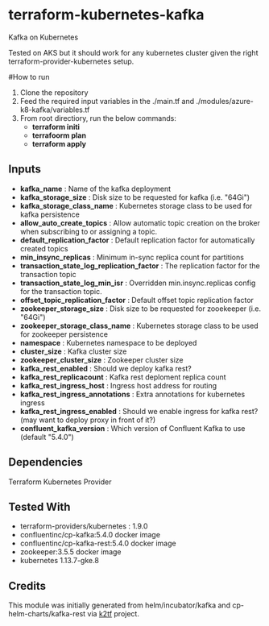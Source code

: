 
# terraform-kubernetes-kafka
Kafka on Kubernetes

Tested on AKS but it should work for any kubernetes cluster given the right terraform-provider-kubernetes setup.

#How to run
1) Clone the repository
2) Feed the required input variables in the ./main.tf and ./modules/azure-k8-kafka/variables.tf
3) From root directiory, run the below commands:
    - **terraform initi**
	- **terrafoorm plan**
	- **terraform apply**

## Inputs

- **kafka_name**                               : Name of the kafka deployment
- **kafka_storage_size**                       : Disk size to be requested for kafka (i.e. "64Gi")
- **kafka_storage_class_name**                 : Kubernetes storage class to be used for kafka persistence
- **allow_auto_create_topics**                 : Allow automatic topic creation on the broker when subscribing to or assigning a topic.
- **default_replication_factor**               : Default replication factor for automatically created topics
- **min_insync_replicas**                      : Minimum in-sync replica count for partitions
- **transaction_state_log_replication_factor** : The replication factor for the transaction topic
- **transaction_state_log_min_isr**            : Overridden min.insync.replicas config for the transaction topic.
- **offset_topic_replication_factor**          : Default offset topic replication factor
- **zookeeper_storage_size**                   : Disk size to be requested for zooekeeper (i.e. "64Gi")
- **zookeeper_storage_class_name**             : Kubernetes storage class to be used for zookeeper persistence
- **namespace**                                : Kubernetes namespace to be deployed
- **cluster_size**                             : Kafka cluster size
- **zookeeper_cluster_size**                   : Zookeeper cluster size
- **kafka_rest_enabled**                       : Should we deploy kafka rest?
- **kafka_rest_replicacount**                  : Kafka rest deploment replica count
- **kafka_rest_ingress_host**                  : Ingress host address for routing
- **kafka_rest_ingress_annotations**           : Extra annotations for kubernetes ingress
- **kafka_rest_ingress_enabled**               : Should we enable ingress for kafka rest? (may want to deploy proxy in front of it?)
- **confluent_kafka_version**                  : Which version of Confluent Kafka to use (default "5.4.0")

## Dependencies

Terraform Kubernetes Provider

## Tested With

- terraform-providers/kubernetes : 1.9.0
- confluentinc/cp-kafka:5.4.0 docker image
- confluentinc/cp-kafka-rest:5.4.0 docker image
- zookeeper:3.5.5 docker image
- kubernetes 1.13.7-gke.8

## Credits

This module was initially generated from helm/incubator/kafka and cp-helm-charts/kafka-rest via [k2tf](https://github.com/sl1pm4t/k2tf) project.
